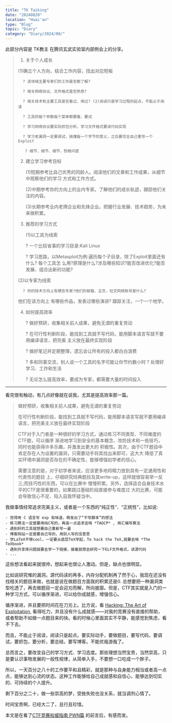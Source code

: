 ```yaml
---
title: "TK Taiking"
date: "20240820"
location: "Huai'an"
type: "Blog"
topic: "Diary"
category: "Diary/2024/08/"
---
```


此部分内容是 TK教主 在腾讯玄武实验室内部例会上的分享。

> 1. 关于个人成长
> 
>   (1)确立个人方向，结合工作内容，找出对应短板
>
>       ? 该领域主要专家们的工作是否都了解?
> 
>       ? 相关网络协议、文件格式是否熟悉?
> 
>       ? 相关技术和主要工具是否看过、用过? (2)阅读只是学习过程的起点，不能止于阅读
>
>       ? 工具的每个参数每个菜单都要看、要试
>
>       ? 学习网络协议要实际抓包分析，学习文件格式要读代码实现
>
>       ? 学习老漏洞一定要调试，搞懂每一个字节的意义，之后要完全自己重写一个Exploit 
>
>        ? 细节、细节、细节，刨根问底
>
> 2. 建立学习参考目标
>
>    (1)短期参考比自己优秀的同龄人。阅读他们的文章和工作成果，从细节中观察他们的学习 方式和工作方式。
>
>    (2)中期参考你的方向上的业内专家。了解他们的成长轨迹，跟踪他们关注的内容。
>
>    (3)长期参考业内老牌企业和先锋企业。把握行业发展、技术趋势，为未来做积累。 
>
> 3. 推荐的学习方式
>
>    (1)以工具为线索
>
>       ? 一个比较省事的学习目录:Kali Linux
>
>       ? 学习思路，以Metasploit为例:遍历每个子目录，除了Exploit里面还有什么?
> 每个工具怎 么用?原理是什么?涉及哪些知识?能否改进优化?能否发展、组合出新的功能?
>
>   (2)以专家为线索
>
>       ? 你的技术方向上有哪些专家?他们的邮箱、主页、社交网络账号是什么?
> 他们在该方向上 有哪些作品，发表过哪些演讲?
> 跟踪关注，一个一个地学。
>
> 4. 如何提高效率
>
>    ? 做好预研，收集相关前人成果，避免无谓的重复劳动
>
>    ? 在可行性判断阶段，能找到工具就不写代码，能用脚本语言写就不要用编译语言，把完美 主义放在最终实现阶段
>
>    ? 做好笔记并定期整理，遗忘会让所有的投入都白白浪费
>
>    ? 多和同事交流，别人说一个工具的名字可能让你节约数小时 ? 处理好学习、工作和生活
>
>    ? 无论怎么提高效率，要成为专家，都需要大量的时间投入

---

看完很有触动，有几点好像就在说我，尤其是提高效率那一篇。

> 做好预研，收集相关前人成果，避免无谓的重复劳动
> 
> 在可行性判断阶段，能找到工具就不写代码，能用脚本语言写就不要用编译语言，把完美主义放在最终实现阶段
> 
> CTF对于入门者是一种很好的学习方式，通过练习不同类型、不同难度的CTF题，可以循序 渐进地学习到安全的基本概念、攻防技术和一些技巧，同时也能获得许多乐趣，并激发出更大的 积极性。其次，由于CTF题目中肯定存在人为设置的漏洞，只需要动手将其找出来即可，这大大 降低了真实环境中漏洞是否存在的不确定性，能够增强初学者的信心。
> 
> 需要注意的是，对于初学者来说，应该更多地将精力放到具有一定通用性和代表性的题目 上，仔细研究经典题目及其write-up，这样就很容易举一反三;而技巧性的东西，可以在比赛中 慢慢积累。另外，选择适合自身技术水平的CTF是很重要的，如果跳过基础阶段直接参与难度过 大的比赛，可能会导致信心不足、陷入自我怀疑当中。

我做事情经常追求完美主义，或者是一个东西的“纯正性”、“正统性”，比如说:

    - 觉得用 C 语言写 exp 有味道，萌发出了“不写脚本”的想法
    - 练习算法一定是要用纯C写的，再高一点追求去啃 *TAOCP* , 用汇编写算法
    - 遇到好的工具就想要自己重新写一遍
    - 博客网站一定是要自己写的，用别人写的没意思
    - 学LaTeX不够cool，一定要从底层TeX学起，To hack the TeX,就要去啃 *The TeXbook*
    - 遇到共享库问题就要去学一下链接，接着就想去研究一下ELF文件格式，读源代码
    - ...

这些想法看起来就很帅，想起来也很让人激动。但是，缺点也很明显。

比如说研究堆的漏洞，源代码读的再多，内存分配机制再了然于心，我现在还没有找相关的题目来做，也就是说在做题目方面我的积累还是0. 总想要把一种漏洞类型吃透了，再去做题目一定会迎刃而解，所向披靡。但是，CTF其实就是入门的一种学习方式，可以循序渐进，可以给你成就感，增强信心。

循序渐进，并且要把时间花在刀刃上。比方说，看 [Hacking: The Art of Exploitation](/blog/2024/08/0816-0815-Diary/0815-Diary.html), 看得吃力，并且没有什么成就感——对我的竞赛没有直接的帮助，或者帮助不如做一点题目来的快。看的时候心里面其实不平静，能感觉到焦虑，看不下去。

而且，不能止于阅读，阅读只是起点。要实际动手，要做题目，要写代码，要调试，要抓包，要分析，要总结，要写博客。不能优哉游哉了。

总而言之，要改变自己的学习方式、学习态度。那些理想当然宝贵，当然崇高，只是要认识事物发展的一般性规律，从简单入手，不要想一口吃成一个胖子。

所以，一天百分之八十的工作要平和且精彩，就是那种与自身能力相当或者高一点点，能够达到心流的状态。这种工作能够给自己成就感和自信心，能够达到切实的、可持续的个人提升。

剩下百分之二十，做一些崇高的梦，受挫失败也没关系，就当调剂心情了。

时间宝贵啊，已经大二了，且行且珍惜。

本文是在看了[CTF竞赛权威指南 PWN篇](/note/2024/08/0820-CTF_PWN/CTF_PWN.html) 的前言后，有感而发。
